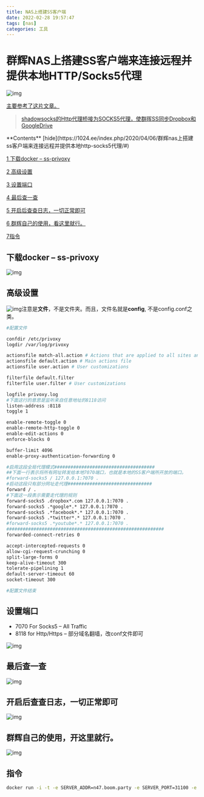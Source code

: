 ```yaml
---
title: NAS上搭建SS客户端
date: 2022-02-28 19:57:47
tags: [nas]
categories: 工具
---
```


# 群辉NAS上搭建SS客户端来连接远程并提供本地HTTP/Socks5代理

![img](https://cdn.jsdelivr.net/gh/swimminghao/picture@main/img/mxF2RW_20220217094542.png)

[主要参考了这片文章。](https://odcn.top/2018/10/24/854/群晖ss同步dropbox和googledrive/)

> [shadowsocks的Http代理桥接为SOCKS5代理，使群晖SS同步Dropbox和GoogleDrive](https://odcn.top/2018/10/24/854/群晖ss同步dropbox和googledrive/)

<iframe title="《shadowsocks的Http代理桥接为SOCKS5代理，使群晖SS同步Dropbox和GoogleDrive》—oD^Blog" class="wp-embedded-content" sandbox="allow-scripts" security="restricted" src="https://odcn.top/2018/10/24/854/%e7%be%a4%e6%99%96ss%e5%90%8c%e6%ad%a5dropbox%e5%92%8cgoogledrive/embed/#?secret=hiN7sQcs2t" data-secret="hiN7sQcs2t" width="600" height="338" frameborder="0" marginwidth="0" marginheight="0" scrolling="no" style="box-sizing: border-box; margin: 0px; padding: 0px; border: 0px; max-width: 100%; position: absolute; clip: rect(1px, 1px, 1px, 1px);"></iframe>
**Contents**  [hide](https://1024.ee/index.php/2020/04/06/群辉nas上搭建ss客户端来连接远程并提供本地http-socks5代理/#) 

[1 下载docker – ss-privoxy](https://1024.ee/index.php/2020/04/06/群辉nas上搭建ss客户端来连接远程并提供本地http-socks5代理/#xia_zaidocker_-_ss-privoxy)

[2 高级设置](https://1024.ee/index.php/2020/04/06/群辉nas上搭建ss客户端来连接远程并提供本地http-socks5代理/#gao_ji_she_zhi)

[3 设置端口](https://1024.ee/index.php/2020/04/06/群辉nas上搭建ss客户端来连接远程并提供本地http-socks5代理/#she_zhi_duan_kou)

[4 最后查一查](https://1024.ee/index.php/2020/04/06/群辉nas上搭建ss客户端来连接远程并提供本地http-socks5代理/#zui_hou_cha_yi_cha)

[5 开启后查查日志，一切正常即可](https://1024.ee/index.php/2020/04/06/群辉nas上搭建ss客户端来连接远程并提供本地http-socks5代理/#kai_qi_hou_cha_cha_ri_zhi_yi_qie_zheng_chang_ji_ke)

[6 群辉自己的使用，看这里就行。](https://1024.ee/index.php/2020/04/06/群辉nas上搭建ss客户端来连接远程并提供本地http-socks5代理/#qun_hui_zi_ji_de_shi_yong_kai_zhe_li_jiu_xing)

[7指令](https://1024.ee/index.php/2020/04/06/群辉nas上搭建ss客户端来连接远程并提供本地http-socks5代理/#qun_hui_zi_ji_de_shi_yong_kai_zhe_li_jiu_xing)

## 下载docker – ss-privoxy

![img](https://cdn.jsdelivr.net/gh/swimminghao/picture@main/img/2NcHvz_20220217094617.png)

## 高级设置

![img](https://cdn.jsdelivr.net/gh/swimminghao/picture@main/img/JTDf8S_20220217094637.png)注意是**文件**，不是文件夹。而且，文件名就是**config**, 不是config.conf之类。

```dockerfile
#配置文件

confdir /etc/privoxy
logdir /var/log/privoxy

actionsfile match-all.action # Actions that are applied to all sites and maybe overruled later on.
actionsfile default.action # Main actions file
actionsfile user.action # User customizations

filterfile default.filter
filterfile user.filter # User customizations

logfile privoxy.log
#下面这行的意思是监听来自任意地址的8118访问
listen-address :8118
toggle 1

enable-remote-toggle 0
enable-remote-http-toggle 0
enable-edit-actions 0
enforce-blocks 0

buffer-limit 4096
enable-proxy-authentication-forwarding 0

#启用这段全局代理模式#####################################
##下面一行表示将所有网址转发给本地7070端口，也就是本地的SS客户端所开放的端口。
#forward-socks5 / 127.0.0.1:7070 .
#启动这段只有部分网址走代理###############################
forward / .
#下面这一段表示需要走代理的规则
forward-socks5 .dropbox*.com 127.0.0.1:7070 .
forward-socks5 .*google*.* 127.0.0.1:7070 .
forward-socks5 .*facebook*.* 127.0.0.1:7070 .
forward-socks5 .*twitter*.* 127.0.0.1:7070 .
#forward-socks5 .*youtube*.* 127.0.0.1:7070 .
##########################################################
forwarded-connect-retries 0

accept-intercepted-requests 0
allow-cgi-request-crunching 0
split-large-forms 0
keep-alive-timeout 300
tolerate-pipelining 1
default-server-timeout 60
socket-timeout 300

#配置文件结束
```

## 设置端口

- 7070 For Socks5 – All Traffic
- 8118 for Http/Https – 部分域名翻墙，改conf文件即可

![img](https://cdn.jsdelivr.net/gh/swimminghao/picture@main/img/t5PYQv_20220217094721.png)

## 最后查一查

![img](https://cdn.jsdelivr.net/gh/swimminghao/picture@main/img/iwGoJB_20220217094740.png)

## 开启后查查日志，一切正常即可

![img](https://cdn.jsdelivr.net/gh/swimminghao/picture@main/img/S5u8G1_20220217094809.png)

## 群辉自己的使用，开这里就行。

![img](https://cdn.jsdelivr.net/gh/swimminghao/picture@main/img/L0Nwl6_20220217094828.png)
## 指令
```bash
docker run -i -t -e SERVER_ADDR=n47.boom.party -e SERVER_PORT=31100 -e PASSWORD=Uk92CS -e METHOD=aes-256-cfb -e PATH=/usr/local/sbin:/usr/local/bin:/usr/sbin:/usr/bin:/sbin:/bin -e TIME_OUT=300 -p 7070:7070 -p 8118:8118 -v /share/CACHEDEV1_DATA/Container/etc/privoxy/config:/etc/privoxy/config oldiy/ss-privoxy
```